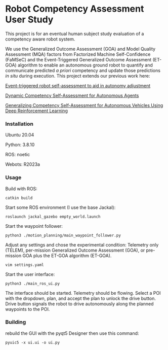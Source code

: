 # Robot Competency Assessment User Study

This project is for an eventual human subject study evaluation of a competency aware robot system.

We use the Generalized Outcome Assessment (GOA) and Model Quality Assessment (MQA) factors from
Factorized Machine Self-Confidence (FaMSeC) and the Event-Triggered Generalized Outcome
Assessment (ET-GOA) algorithm to enable an autonomous ground robot to quantify and communicate
predicted <i>a priori</i> competency and update those predictions <i>in situ</i> during execution. 
This project extends our previous work here:

[Event-triggered robot self-assessment to aid in autonomy adjustment](https://www.frontiersin.org/articles/10.3389/frobt.2023.1294533/full)

[Dynamic Competency Self-Assessment for Autonomous Agents](https://arxiv.org/abs/2303.01646)

[Generalizing Competency Self-Assessment for Autonomous Vehicles Using Deep Reinforcement Learning](https://arc.aiaa.org/doi/10.2514/6.2022-2496)

### Installation
Ubuntu 20.04

Python: 3.8.10

ROS: noetic

Webots: R2023a

### Usage
Build with ROS:
```commandline
catkin build 
```

Start some ROS environment (I use the base Jackal): 
```commandline
roslaunch jackal_gazebo empty_world.launch
```

Start the waypoint follower:
```commandline
python3 ./motion_planning/main_waypoint_follower.py
```

Adjust any settings and chose the experimental condition: Telemetry only (TELEM), per-mission
Generalized Outcome Assessment (GOA), or pre-mission GOA plus the ET-GOA algorithm (ET-GOA).
```commandline
vim settings.yaml
```

Start the user interface:
```commandline
python3 ./main_ros_ui.py
```

The interface should be started. Telemetry should be flowing. Select a POI with the dropdown, plan, 
and accept the plan to unlock the drive button. Drive button signals the robot to drive autonomously 
along the planned waypoints to the POI.


### Building
rebuild the GUI with the pyqt5 Designer then use this command:
```commandline
pyuic5 -x ui.ui -o ui.py
```